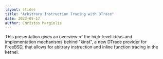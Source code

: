 ```yaml
---
layout: slides
title: "Arbitrary Instruction Tracing with DTrace"
date: 2023-09-17
author: Christos Margiolis
---
```


This presentation gives an overview of the high-level ideas and implementation
mechanisms behind "kinst", a new DTrace provider for FreeBSD, that allows for
abitrary instruction and inline function tracing in the kernel.
